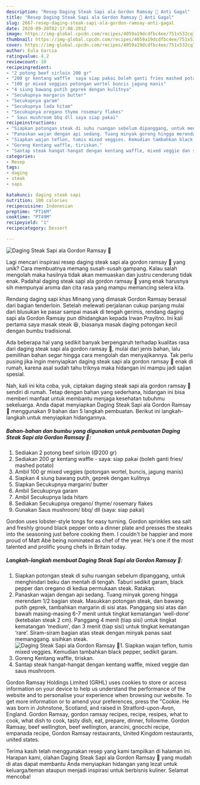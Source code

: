 ```yaml
---
description: "Resep Daging Steak Sapi ala Gordon Ramsay 🥩 Anti Gagal"
title: "Resep Daging Steak Sapi ala Gordon Ramsay 🥩 Anti Gagal"
slug: 2667-resep-daging-steak-sapi-ala-gordon-ramsay-anti-gagal
date: 2020-09-20T02:17:08.291Z
image: https://img-global.cpcdn.com/recipes/4059a19dcdfbc4ee/751x532cq70/daging-steak-sapi-ala-gordon-ramsay-🥩-foto-resep-utama.jpg
thumbnail: https://img-global.cpcdn.com/recipes/4059a19dcdfbc4ee/751x532cq70/daging-steak-sapi-ala-gordon-ramsay-🥩-foto-resep-utama.jpg
cover: https://img-global.cpcdn.com/recipes/4059a19dcdfbc4ee/751x532cq70/daging-steak-sapi-ala-gordon-ramsay-🥩-foto-resep-utama.jpg
author: Eula Garcia
ratingvalue: 4.2
reviewcount: 10
recipeingredient:
- "2 potong beef sirloin 200 gr"
- "200 gr kentang waffle  saya siap pakai boleh ganti fries mashed potato"
- "100 gr mixed veggies potongan wortel buncis jagung manis"
- "4 siung bawang putih geprek dengan kulitnya"
- "Secukupnya margarin butter"
- "Secukupnya garam"
- "Secukupnya lada hitam"
- "Secukupnya oregano thyme rosemary flakes"
- " Saus mushroom bbq dll saya siap pakai"
recipeinstructions:
- "Siapkan potongan steak di suhu ruangan sebelum dipanggang, untuk menghindari beku dan mentah di tengah. Taburi sedikit garam, black pepper dan oregano di kedua permukaan steak. Ratakan."
- "Panaskan wajan dengan api sedang. Tuang minyak goreng hingga merendam 1/2 bagian steak. Masukkan potongan steak, dan bawang putih geprek, tambahkan margarin di sisi atas. Panggang sisi atas dan bawah masing-masing 6-7 menit untuk tingkat kematangan ‘well-done’ (ketebalan steak 2 cm). Panggang 4 menit (tiap sisi) untuk tingkat kematangan ‘medium’, dan 3 menit (tiap sisi) untuk tingkat kematangan ‘rare’. Siram-siram bagian atas steak dengan minyak panas saat memanggang. sisihkan steak."
- "Siapkan wajan teflon, tumis mixed veggies. Kemudian tambahkan black pepper, sedikit garam."
- "Goreng Kentang waffle, tiriskan."
- "Santap steak hangat-hangat dengan kentang waffle, mixed veggie dan saus mushroom."
categories:
- Resep
tags:
- daging
- steak
- sapi

katakunci: daging steak sapi 
nutrition: 100 calories
recipecuisine: Indonesian
preptime: "PT16M"
cooktime: "PT49M"
recipeyield: "1"
recipecategory: Dessert

---
```



![Daging Steak Sapi ala Gordon Ramsay 🥩](https://img-global.cpcdn.com/recipes/4059a19dcdfbc4ee/751x532cq70/daging-steak-sapi-ala-gordon-ramsay-🥩-foto-resep-utama.jpg)

Lagi mencari inspirasi resep daging steak sapi ala gordon ramsay 🥩 yang unik? Cara membuatnya memang susah-susah gampang. Kalau salah mengolah maka hasilnya tidak akan memuaskan dan justru cenderung tidak enak. Padahal daging steak sapi ala gordon ramsay 🥩 yang enak harusnya sih mempunyai aroma dan cita rasa yang mampu memancing selera kita.

Rendang daging sapi khas Minang yang dimasak Gordon Ramsay berasal dari bagian tenderloin. Setelah melewati perjalanan cukup panjang mulai dari blusukan ke pasar sampai masak di tengah gerimis, rendang daging sapi ala Gordon Ramsay pun dihidangkan kepada Irwan Prayitno. Ini kali pertama saya masak steak 😆, biasanya masak daging potongan kecil dengan bumbu tradisional.

Ada beberapa hal yang sedikit banyak berpengaruh terhadap kualitas rasa dari daging steak sapi ala gordon ramsay 🥩, mulai dari jenis bahan, lalu pemilihan bahan segar hingga cara mengolah dan menyajikannya. Tak perlu pusing jika ingin menyiapkan daging steak sapi ala gordon ramsay 🥩 enak di rumah, karena asal sudah tahu triknya maka hidangan ini mampu jadi sajian spesial.


Nah, kali ini kita coba, yuk, ciptakan daging steak sapi ala gordon ramsay 🥩 sendiri di rumah. Tetap dengan bahan yang sederhana, hidangan ini bisa memberi manfaat untuk membantu menjaga kesehatan tubuhmu sekeluarga. Anda dapat menyiapkan Daging Steak Sapi ala Gordon Ramsay 🥩 menggunakan 9 bahan dan 5 langkah pembuatan. Berikut ini langkah-langkah untuk menyiapkan hidangannya.

<!--inarticleads1-->

##### Bahan-bahan dan bumbu yang digunakan untuk pembuatan Daging Steak Sapi ala Gordon Ramsay 🥩:

1. Sediakan 2 potong beef sirloin (@200 gr)
1. Sediakan 200 gr kentang waffle - saya: siap pakai (boleh ganti fries/ mashed potato)
1. Ambil 100 gr mixed veggies (potongan wortel, buncis, jagung manis)
1. Siapkan 4 siung bawang putih, geprek dengan kulitnya
1. Siapkan Secukupnya margarin/ butter
1. Ambil Secukupnya garam
1. Ambil Secukupnya lada hitam
1. Sediakan Secukupnya oregano/ thyme/ rosemary flakes
1. Gunakan  Saus mushroom/ bbq/ dll (saya: siap pakai)


Gordon uses lobster-style tongs for easy turning. Gordon sprinkles sea salt and freshly ground black pepper onto a dinner plate and presses the steaks into the seasoning just before cooking them. I couldn&#39;t be happier and more proud of Matt Abé being nominated as chef of the year. He&#39;s one if the most talented and prolific young chefs in Britain today. 

<!--inarticleads2-->

##### Langkah-langkah membuat Daging Steak Sapi ala Gordon Ramsay 🥩:

1. Siapkan potongan steak di suhu ruangan sebelum dipanggang, untuk menghindari beku dan mentah di tengah. Taburi sedikit garam, black pepper dan oregano di kedua permukaan steak. Ratakan.
1. Panaskan wajan dengan api sedang. Tuang minyak goreng hingga merendam 1/2 bagian steak. Masukkan potongan steak, dan bawang putih geprek, tambahkan margarin di sisi atas. Panggang sisi atas dan bawah masing-masing 6-7 menit untuk tingkat kematangan ‘well-done’ (ketebalan steak 2 cm). Panggang 4 menit (tiap sisi) untuk tingkat kematangan ‘medium’, dan 3 menit (tiap sisi) untuk tingkat kematangan ‘rare’. Siram-siram bagian atas steak dengan minyak panas saat memanggang. sisihkan steak.
<img src="//assets-global.cpcdn.com/assets/icons/button_play-2c75c40dde080a61004c1f40b05d8f140eaff45d7e9e6481dc71c63d2e7c4909.png" alt="Daging Steak Sapi ala Gordon Ramsay 🥩">1. Siapkan wajan teflon, tumis mixed veggies. Kemudian tambahkan black pepper, sedikit garam.
1. Goreng Kentang waffle, tiriskan.
1. Santap steak hangat-hangat dengan kentang waffle, mixed veggie dan saus mushroom.


Gordon Ramsay Holdings Limited (GRHL) uses cookies to store or access information on your device to help us understand the performance of the website and to personalise your experience when browsing our website. To get more information or to amend your preferences, press the &#34;Cookie. He was born in Johnstone, Scotland, and raised in Stratford-upon-Avon, England. Gordon Ramsay, gordon ramsay recipes, recipe, resipes, what to cook, what dish to cook, tasty dish, eat, prepare, dinner, followme. Gordon Ramsay, beef wellington, beef wellington, arancini, gnocchi recipe, empanada recipe, Gordon Ramsay restaurants, United Kingdom restaurants, united states. 

Terima kasih telah menggunakan resep yang kami tampilkan di halaman ini. Harapan kami, olahan Daging Steak Sapi ala Gordon Ramsay 🥩 yang mudah di atas dapat membantu Anda menyiapkan hidangan yang lezat untuk keluarga/teman ataupun menjadi inspirasi untuk berbisnis kuliner. Selamat mencoba!
